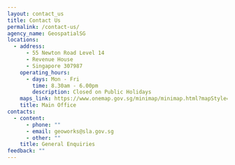 ```yaml
---
layout: contact_us
title: Contact Us
permalink: /contact-us/
agency_name: GeospatialSG
locations:
  - address:
      - 55 Newton Road Level 14
      - Revenue House
      - Singapore 307987
    operating_hours:
      - days: Mon - Fri
        time: 8.30am - 6.00pm
        description: Closed on Public Holidays
    maps_link: https://www.onemap.gov.sg/minimap/minimap.html?mapStyle=Default&zoomLevel=15&latLng=1.31951800264427,103.842154838338&ewt=JTNDcCUzRUdlb1dvcmtzJTNDJTJGcCUzRSUwQSUzQ3AlM0U1NSUyME5ld3RvbiUyMFJvYWQlM0MlMkZwJTNFJTBBJTNDcCUzRUxldmVsJTIwMTQlM0MlMkZwJTNFJTBBJTNDcCUzRVJldmVudWUlMjBIb3VzZSUzQyUyRnAlM0UlMEElM0NwJTNFU2luZ2Fwb3JlJTIwMzA3OTg3JTNDJTJGcCUzRQ==&popupWidth=200&showPopup=true
    title: Main Office
contacts:
  - content:
      - phone: ""
      - email: geoworks@sla.gov.sg
      - other: ""
    title: General Enquiries
feedback: ""
---
```


